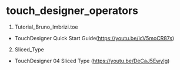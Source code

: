 # touch_designer_operators

1. Tutorial_Bruno_lmbrizi.toe
  - TouchDesigner Quick Start Guide(https://youtu.be/icV5moCR87s)

2. Sliced_Type
  - TouchDesigner 04 Sliced Type (https://youtu.be/DeCaJ5EwyIg)
